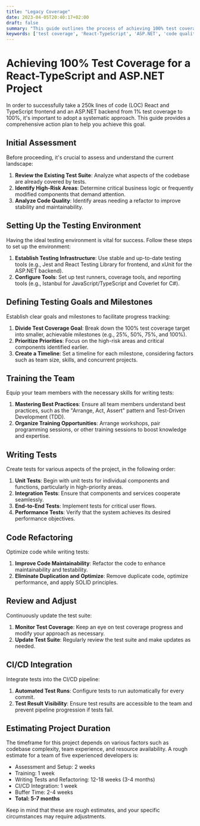 ```yaml
---
title: "Legacy Coverage"
date: 2023-04-05T20:40:17+02:00
draft: false
summary: "This guide outlines the process of achieving 100% test coverage for a React-TypeScript frontend and an ASP.NET backend project. The steps include initial assessment, setting up the testing environment, defining goals and milestones, training the team, writing tests, code refactoring, reviewing and adjusting, integrating tests into the CI/CD pipeline, and estimating project duration. By breaking down the test coverage goal into smaller milestones and prioritizing high-risk areas, the team can efficiently work together to improve code quality and stability. The project's duration will depend on factors such as code complexity and team expertise, but a rough estimate for a team of five experienced developers is approximately 5-7 months."
keywords: ['test coverage', 'React-TypeScript', 'ASP.NET', 'code quality', 'CI/CD integration']
---
```


# Achieving 100% Test Coverage for a React-TypeScript and ASP.NET Project

In order to successfully take a 250k lines of code (LOC) React and TypeScript frontend and an ASP.NET backend from 1% test coverage to 100%, it's important to adopt a systematic approach. This guide provides a comprehensive action plan to help you achieve this goal.

## Initial Assessment

Before proceeding, it's crucial to assess and understand the current landscape:

1. **Review the Existing Test Suite**: Analyze what aspects of the codebase are already covered by tests.
2. **Identify High-Risk Areas**: Determine critical business logic or frequently modified components that demand attention.
3. **Analyze Code Quality**: Identify areas needing a refactor to improve stability and maintainability.

## Setting Up the Testing Environment

Having the ideal testing environment is vital for success. Follow these steps to set up the environment:

1. **Establish Testing Infrastructure**: Use stable and up-to-date testing tools (e.g., Jest and React Testing Library for frontend, and xUnit for the ASP.NET backend).
2. **Configure Tools**: Set up test runners, coverage tools, and reporting tools (e.g., Istanbul for JavaScript/TypeScript and Coverlet for C#).

## Defining Testing Goals and Milestones

Establish clear goals and milestones to facilitate progress tracking:

1. **Divide Test Coverage Goal**: Break down the 100% test coverage target into smaller, achievable milestones (e.g., 25%, 50%, 75%, and 100%).
2. **Prioritize Priorities**: Focus on the high-risk areas and critical components identified earlier.
3. **Create a Timeline**: Set a timeline for each milestone, considering factors such as team size, skills, and concurrent projects.

## Training the Team

Equip your team members with the necessary skills for writing tests:

1. **Mastering Best Practices**: Ensure all team members understand best practices, such as the "Arrange, Act, Assert" pattern and Test-Driven Development (TDD).
2. **Organize Training Opportunities**: Arrange workshops, pair programming sessions, or other training sessions to boost knowledge and expertise.

## Writing Tests

Create tests for various aspects of the project, in the following order:

1. **Unit Tests**: Begin with unit tests for individual components and functions, particularly in high-priority areas.
2. **Integration Tests**: Ensure that components and services cooperate seamlessly.
3. **End-to-End Tests**: Implement tests for critical user flows.
4. **Performance Tests**: Verify that the system achieves its desired performance objectives.

## Code Refactoring

Optimize code while writing tests:

1. **Improve Code Maintainability**: Refactor the code to enhance maintainability and testability.
2. **Eliminate Duplication and Optimize**: Remove duplicate code, optimize performance, and apply SOLID principles.

## Review and Adjust

Continuously update the test suite:

1. **Monitor Test Coverage**: Keep an eye on test coverage progress and modify your approach as necessary.
2. **Update Test Suite**: Regularly review the test suite and make updates as needed.

## CI/CD Integration

Integrate tests into the CI/CD pipeline:

1. **Automated Test Runs**: Configure tests to run automatically for every commit.
2. **Test Result Visibility**: Ensure test results are accessible to the team and prevent pipeline progression if tests fail.

## Estimating Project Duration

The timeframe for this project depends on various factors such as codebase complexity, team experience, and resource availability. A rough estimate for a team of five experienced developers is:

- Assessment and Setup: 2 weeks
- Training: 1 week
- Writing Tests and Refactoring: 12-18 weeks (3-4 months)
- CI/CD Integration: 1 week
- Buffer Time: 2-4 weeks
- **Total: 5-7 months**

Keep in mind that these are rough estimates, and your specific circumstances may require adjustments.